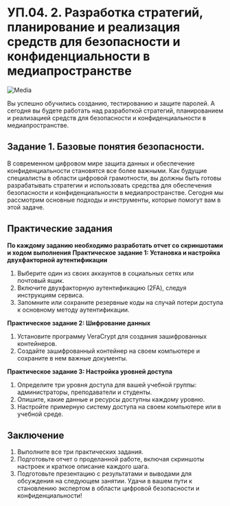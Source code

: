 # УП.04. 2. Разработка стратегий, планирование и реализация средств для безопасности и конфиденциальности в медиапространстве 
![Media](https://github.com/kvinokain/DUP01/blob/main/Foto/media.jpg?raw=true)

Вы успешно обучились созданию, тестированию и защите паролей. А сегодня вы будете работать над разработкой стратегий, планированием и реализацией средств для безопасности и конфиденциальности в медиапространстве.
##  Задание 1. Базовые понятия безопасности.
В современном цифровом мире защита данных и обеспечение конфиденциальности становятся все более важными. Как будущие специалисты в области цифровой грамотности, вы должны быть готовы разрабатывать стратегии и использовать средства для обеспечения безопасности и конфиденциальности в медиапространстве. Сегодня мы рассмотрим основные подходы и инструменты, которые помогут вам в этой задаче.
## Практические задания 
**По каждому заданию необходимо разработать отчет со скриншотами и ходом выполнения**
**Практическое задание 1: Установка и настройка двухфакторной аутентификации**

1) Выберите один из своих аккаунтов в социальных сетях или почтовый ящик.
2) Включите двухфакторную аутентификацию (2FA), следуя инструкциям сервиса.
3) Запомните или сохраните резервные коды на случай потери доступа к основному методу аутентификации.

**Практическое задание 2: Шифрование данных**

1) Установите программу VeraCrypt для создания зашифрованных контейнеров.
2) Создайте зашифрованный контейнер на своем компьютере и сохраните в нем важные документы.

**Практическое задание 3: Настройка уровней доступа**

1) Определите три уровня доступа для вашей учебной группы: администраторы, преподаватели и студенты.
2) Опишите, какие данные и ресурсы доступны каждому уровню.
3) Настройте примерную систему доступа на своем компьютере или в учебной среде.
## Заключение
1) Выполните все три практических задания.
2) Подготовьте отчет о проделанной работе, включая скриншоты настроек и краткое описание каждого шага.
3) Подготовьте презентацию с результатами и выводами для обсуждения на следующем занятии.
Удачи в вашем пути к становлению экспертом в области цифровой безопасности и конфиденциальности!
